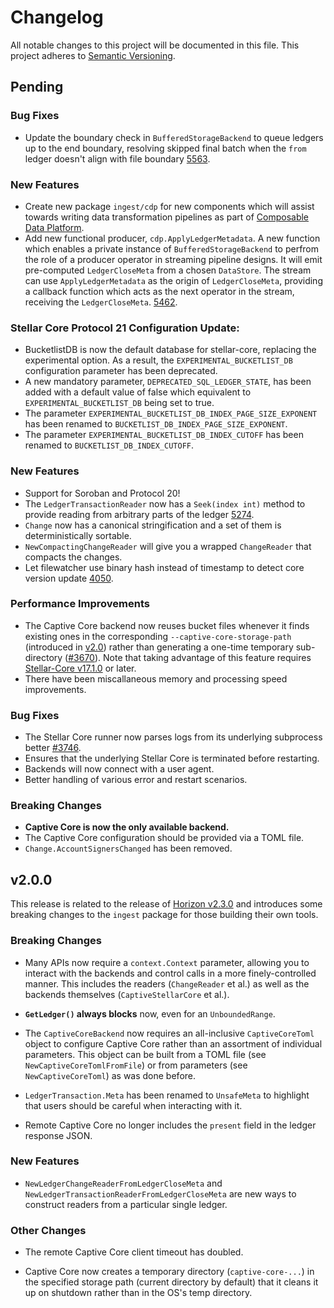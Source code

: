 # Changelog

All notable changes to this project will be documented in this file. This project adheres to [Semantic Versioning](http://semver.org/).

## Pending

### Bug Fixes
* Update the boundary check in `BufferedStorageBackend` to queue ledgers up to the end boundary, resolving skipped final batch when the `from` ledger doesn't align with file boundary [5563](https://github.com/stellar/go/pull/5563).

### New Features
* Create new package `ingest/cdp` for new components which will assist towards writing data transformation pipelines as part of [Composable Data Platform](https://stellar.org/blog/developers/composable-data-platform). 
* Add new functional producer, `cdp.ApplyLedgerMetadata`. A new function which enables a private instance of `BufferedStorageBackend` to perfrom the role of a producer operator in streaming pipeline designs.  It will emit pre-computed `LedgerCloseMeta` from a chosen `DataStore`. The stream can use `ApplyLedgerMetadata` as the origin of `LedgerCloseMeta`, providing a callback function which acts as the next operator in the stream, receiving the `LedgerCloseMeta`. [5462](https://github.com/stellar/go/pull/5462).

### Stellar Core Protocol 21 Configuration Update:
* BucketlistDB is now the default database for stellar-core, replacing the experimental option. As a result, the `EXPERIMENTAL_BUCKETLIST_DB` configuration parameter has been deprecated.
* A new mandatory parameter, `DEPRECATED_SQL_LEDGER_STATE`, has been added with a default value of false which equivalent to `EXPERIMENTAL_BUCKETLIST_DB` being set to true.
* The parameter `EXPERIMENTAL_BUCKETLIST_DB_INDEX_PAGE_SIZE_EXPONENT` has been renamed to `BUCKETLIST_DB_INDEX_PAGE_SIZE_EXPONENT`.
* The parameter `EXPERIMENTAL_BUCKETLIST_DB_INDEX_CUTOFF` has been renamed to `BUCKETLIST_DB_INDEX_CUTOFF`.

### New Features
* Support for Soroban and Protocol 20!
* The `LedgerTransactionReader` now has a `Seek(index int)` method to provide reading from arbitrary parts of the ledger [5274](https://github.com/stellar/go/pull/5274).
* `Change` now has a canonical stringification and a set of them is deterministically sortable.
* `NewCompactingChangeReader` will give you a wrapped `ChangeReader` that compacts the changes.
* Let filewatcher use binary hash instead of timestamp to detect core version update [4050](https://github.com/stellar/go/pull/4050).

### Performance Improvements
* The Captive Core backend now reuses bucket files whenever it finds existing ones in the corresponding `--captive-core-storage-path` (introduced in [v2.0](#v2.0.0)) rather than generating a one-time temporary sub-directory ([#3670](https://github.com/stellar/go/pull/3670)). Note that taking advantage of this feature requires [Stellar-Core v17.1.0](https://github.com/stellar/stellar-core/releases/tag/v17.1.0) or later.
* There have been miscallaneous memory and processing speed improvements.

### Bug Fixes
* The Stellar Core runner now parses logs from its underlying subprocess better [#3746](https://github.com/stellar/go/pull/3746).
* Ensures that the underlying Stellar Core is terminated before restarting.
* Backends will now connect with a user agent.
* Better handling of various error and restart scenarios.

### Breaking Changes
* **Captive Core is now the only available backend.**
* The Captive Core configuration should be provided via a TOML file.
* `Change.AccountSignersChanged` has been removed.

## v2.0.0

This release is related to the release of [Horizon v2.3.0](https://github.com/stellar/go/releases/tag/horizon-v2.3.0) and introduces some breaking changes to the `ingest` package for those building their own tools.

### Breaking Changes
- Many APIs now require a `context.Context` parameter, allowing you to interact with the backends and control calls in a more finely-controlled manner. This includes the readers (`ChangeReader` et al.) as well as the backends themselves (`CaptiveStellarCore` et al.).

- **`GetLedger()` always blocks** now, even for an `UnboundedRange`.

- The `CaptiveCoreBackend` now requires an all-inclusive `CaptiveCoreToml` object to configure Captive Core rather than an assortment of individual parameters. This object can be built from a TOML file (see `NewCaptiveCoreTomlFromFile`) or from parameters (see `NewCaptiveCoreToml`) as was done before.

- `LedgerTransaction.Meta` has been renamed to `UnsafeMeta` to highlight that users should be careful when interacting with it.

- Remote Captive Core no longer includes the `present` field in the ledger response JSON.

### New Features
- `NewLedgerChangeReaderFromLedgerCloseMeta` and `NewLedgerTransactionReaderFromLedgerCloseMeta` are new ways to construct readers from a particular single ledger.

### Other Changes
- The remote Captive Core client timeout has doubled.

- Captive Core now creates a temporary directory (`captive-core-...`) in the specified storage path (current directory by default) that it cleans it up on shutdown rather than in the OS's temp directory.
